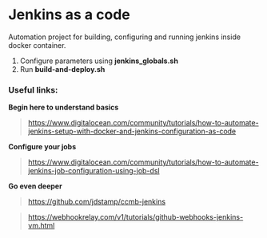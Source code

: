 # Jenkins as a code

Automation project for building, configuring and running jenkins inside docker container.

1. Configure parameters using **jenkins_globals.sh**
2. Run **build-and-deploy.sh**

### Useful links:

**Begin here to understand basics**
> <https://www.digitalocean.com/community/tutorials/how-to-automate-jenkins-setup-with-docker-and-jenkins-configuration-as-code>

**Configure your jobs**
> <https://www.digitalocean.com/community/tutorials/how-to-automate-jenkins-job-configuration-using-job-dsl>

**Go even deeper**
> <https://github.com/jdstamp/ccmb-jenkins>

> <https://webhookrelay.com/v1/tutorials/github-webhooks-jenkins-vm.html>
